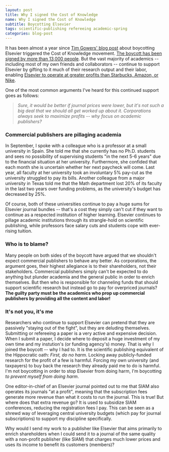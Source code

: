 ```yaml
---
layout: post
title: Why I signed the Cost of Knowledge
name: Why I signed the Cost of Knowledge
subtitle: Boycotting Elsevier
tags: scientific-publishing refereeing academic-spring
categories: blog-post
---
```


It has been almost a year since [Tim Gowers' blog post](http://gowers.wordpress.com/2012/01/21/elsevier-my-part-in-its-downfall/) about boycotting Elsevier triggered the Cost of Knowledge movement.  [The boycott has been signed by more than 13,000 people](http://thecostofknowledge.com/).  But the vast majority of academics -- including most of my own friends and collaborators -- continue to support Elsevier by gifting to it much of their research output and their labor, enabling [Elsevier to operate at greater profits than Starbucks, Amazon, or Nike](http://tylerneylon.com/files/Neylon_Open_Sci_Sum_Talk.pdf).

One of the most common arguments I've heard for this continued support goes as follows:

> *Sure, it would be better if journal prices were lower, but it's not such a big deal that we should all get worked up about it.  Corporations always seek to maximize profits -- why focus on academic publishers?*

### Commercial publishers are pillaging academia
In September, I spoke with a colleague who is a professor at a small university in Spain.  She told me that she currently has no Ph.D. students and sees no possibility of supervising students "in the next 5-6 years" due to the financial situation at her university.  Furthermore, she confided that each month she is uncertain whether her next paycheck will come.  Last year, all faculty at her university took an involuntary 5% pay-cut as the university struggled to pay its bills.  Another colleague from a major university in Texas told me that the Math department lost 20% of its faculty in the last two years over funding problems, as the university's budget has decreased by 25%.

Of course, both of these universities continue to pay a huge sums for Elsevier journal bundles -- that's a cost they simply can't cut if they want to continue as a respected institution of higher learning.  Elsevier continues to pillage academic institutions through its strangle-hold on scientific publishing, while professors face salary cuts and students cope with ever-rising tuition.

### Who is to blame?
Many people on both sides of the boycott have argued that we shouldn't expect commercial publishers to behave any better.  As corporations, the argument goes, their highest allegiance is to their shareholders, not their stakeholders.  Commercial publishers simply can't be expected to do anything but plunder academia and the general public in order to enrich themselves.  But then who is responsible for channeling funds that should support scientific research but instead go to pay for overpriced journals?  **The guilty party must be the academics who prop up commercial publishers by providing all the content and labor!**

### It's not you, it's me
Researchers who continue to support Elsevier can pretend that they are passively "staying out of the fight", but they are deluding themselves.  Submitting or refereeing a paper is a very active and expensive decision.
When I submit a paper, I decide where to deposit a huge investment of my own time and my instution's (or funding agency's) money.  That is why I joined the boycott -- why I had to.  It is the scientific publishing equivalent of the Hippocratic oath: *First, do no harm.*  Locking away publicly-funded research for the profit of a few is harmful.  Forcing my own university (and taxpayers) to buy back the research they already paid me to do is harmful.  I'm not boycotting in order to stop Elsevier from doing harm, I'm boycotting *to prevent myself from doing harm*.

One editor-in-chief of an Elsevier journal pointed out to me that SIAM also operates its journals "at a profit", meaning that the subscription fees generate more revenue than what it costs to run the journal.  This is true!  But where does that extra revenue go?  It is used to subsidize SIAM conferences, reducing the registration fees I pay.  This can be seen as a shrewd way of leveraging central university budgets (which pay for journal subscriptions) to support my discipline specifically.

Why would I send my work to a publisher like Elsevier that aims primarily to enrich shareholders when I could send it to a journal of the same quality with a non-profit publisher (like SIAM) that charges much lower prices and uses its income to benefit its customers (members)?
